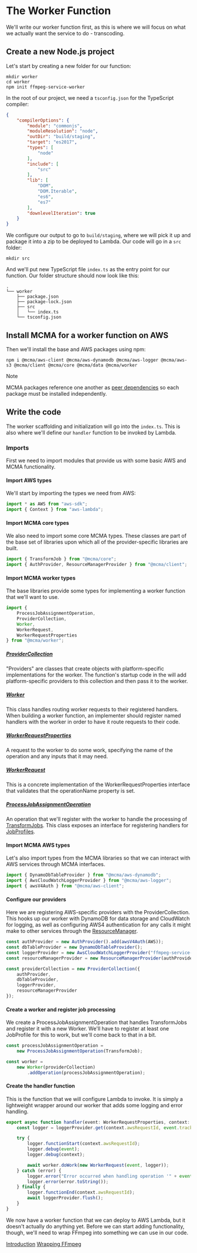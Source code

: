 # The Worker Function
We'll write our worker function first, as this is where we will focus on what we actually want the service to do - transcoding.
## Create a new Node.js project
Let's start by creating a new folder for our function:
``` shell
mkdir worker
cd worker
npm init ffmpeg-service-worker
```
In the root of our project, we need a `tsconfig.json` for the TypeScript compiler:
``` json
{
    "compilerOptions": {
        "module": "commonjs",
        "moduleResolution": "node",
        "outDir": "build/staging",
        "target": "es2017",
        "types": [
            "node"
        ],
        "include": [
            "src"
        ],
        "lib": [
            "DOM",
            "DOM.Iterable",
            "es6",
            "es7"
        ],
        "downlevelIteration": true
    }
}
```
We configure our output to go to `build/staging`, where we will pick it up and package it into a zip to be deployed to Lambda. Our code will go in a `src` folder:
```
mkdir src
```
And we'll put new TypeScript file `index.ts` as the entry point for our function. Our folder structure should now look like this:
```
.
└── worker
    ├── package.json
    ├── package-lock.json
    ├── src
    │   └── index.ts
    └── tsconfig.json
```
## Install MCMA for a worker function on AWS
Then we'll install the base and AWS packages using npm:
``` shell
npm i @mcma/aws-client @mcma/aws-dynamodb @mcma/aws-logger @mcma/aws-s3 @mcma/client @mcma/core @mcma/data @mcma/worker
```
> [!NOTE]
> MCMA packages reference one another as [peer dependencies](https://nodejs.org/en/blog/npm/peer-dependencies/) so each package must be installed independently. 

## Write the code
The worker scaffolding and initialization will go into the `index.ts`. This is also where we'll define our `handler` function to be invoked by Lambda.

### Imports
First we need to import modules that provide us with some basic AWS and MCMA functionality.

#### Import AWS types
We'll start by importing the types we need from AWS:
``` typescript
import * as AWS from "aws-sdk";
import { Context } from "aws-lambda";
```
#### Import MCMA core types
We also need to import some core MCMA types. These classes are part of the base set of libraries upon which all of the provider-specific libraries are built.
``` typescript
import { TransformJob } from "@mcma/core";
import { AuthProvider, ResourceManagerProvider } from "@mcma/client";
```

#### Import MCMA worker types
The base libraries provide some types for implementing a worker function that we'll want to use.
``` typescript
import {
    ProcessJobAssignmentOperation,
    ProviderCollection,
    Worker,
    WorkerRequest,
    WorkerRequestProperties
} from "@mcma/worker";
```
##### [ProviderCollection](~/api/nodejs/worker.ProviderCollection.yml)
"Providers" are classes that create objects with platform-specific implementations for the worker. The function's startup code in the will add platform-specific providers to this collection and then pass it to the worker.
##### [Worker](~/api/nodejs/worker.Worker.yml)
This class handles routing worker requests to their registered handlers. When building a worker function, an implementer should register named handlers with the worker in order to have it route requests to their code.
##### [WorkerRequestProperties](~/api/nodejs/worker.WorkerRequestProperties.yml)
A request to the worker to do some work, specifying the name of the operation and any inputs that it may need.
##### [WorkerRequest](~/api/nodejs/worker.WorkerRequest.yml)
This is a concrete implementation of the WorkerRequestProperties interface that validates that the operationName property is set.
##### [ProcessJobAssignmentOperation](~/api/nodejs/worker.ProcessJobAssignmentOperation.yml)
An operation that we'll register with the worker to handle the processing of [TransformJobs](~/api/nodejs/core.TransformJob.yml). This class exposes an interface for registering handlers for [JobProfiles](~/api/nodejs/core.JobProfile.yml).

#### Import MCMA AWS types
Let's also import types from the MCMA libraries so that we can interact with AWS services through MCMA interfaces.
``` typescript
import { DynamoDbTableProvider } from "@mcma/aws-dynamodb";
import { AwsCloudWatchLoggerProvider } from "@mcma/aws-logger";
import { awsV4Auth } from "@mcma/aws-client";
```

#### Configure our providers
Here we are registering AWS-specific providers with the ProviderCollection. This hooks up our worker with DynamoDB for data storage and CloudWatch for logging, as well as configuring AWS4 authentication for any calls it might make to other services through the [ResourceManager](~/api/nodejs/client.ResourceManager.yml).
``` typescript
const authProvider = new AuthProvider().add(awsV4Auth(AWS));
const dbTableProvider = new DynamoDbTableProvider();
const loggerProvider = new AwsCloudWatchLoggerProvider("ffmpeg-service-worker", process.env.LogGroupName);
const resourceManagerProvider = new ResourceManagerProvider(authProvider);

const providerCollection = new ProviderCollection({
    authProvider,
    dbTableProvider,
    loggerProvider,
    resourceManagerProvider
});
```

#### Create a worker and register job processing
We create a ProcessJobAssignmentOperation that handles TransformJobs and register it with a new Worker. We'll have to register at least one JobProfile for this to work, but we'll come back to that in a bit. 
``` typescript
const processJobAssignmentOperation =
    new ProcessJobAssignmentOperation(TransformJob);

const worker =
    new Worker(providerCollection)
        .addOperation(processJobAssignmentOperation);
```

#### Create the handler function
This is the function that we will configure Lambda to invoke. It is simply a lightweight wrapper around our worker that adds some logging and error handling.
``` typescript
export async function handler(event: WorkerRequestProperties, context: Context) {
    const logger = loggerProvider.get(context.awsRequestId, event.tracker);

    try {
        logger.functionStart(context.awsRequestId);
        logger.debug(event);
        logger.debug(context);

        await worker.doWork(new WorkerRequest(event, logger));
    } catch (error) {
        logger.error("Error occurred when handling operation '" + event.operationName + "'");
        logger.error(error.toString());
    } finally {
        logger.functionEnd(context.awsRequestId);
        await loggerProvider.flush();
    }
}
```
We now have a worker function that we can deploy to AWS Lambda, but it doesn't actually do anything yet. Before we can start adding functionality, though, we'll need to wrap FFmpeg into something we can use in our code.

<div class="article-footer-nav">
    <a class="prev" href="intro.md"><i class="glyphicon glyphicon-chevron-left"></i> Introduction</a>
    <a class="next" href="ffmpeg.md">Wrapping FFmpeg <i class="glyphicon glyphicon-chevron-right"></i></a>
</div>
